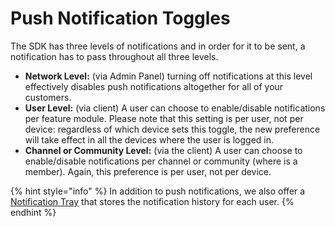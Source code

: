 # Push Notification Toggles

The SDK has three levels of notifications and in order for it to be sent, a notification has to pass throughout all three levels.

* **Network Level:** (via Admin Panel) turning off notifications at this level effectively disables push notifications altogether for all of your customers.
* **User Level:** (via client) A user can choose to enable/disable notifications per feature module. Please note that this setting is per user, not per device: regardless of which device sets this toggle, the new preference will take effect in all the devices where the user is logged in.
*   **Channel or Community Level:** (via the client) A user can choose to enable/disable notifications per channel or community (where is a member). Again, this preference is per user, not per device.



{% hint style="info" %}
In addition to push notifications, we also offer a [Notification Tray](broken-reference) that stores the notification history for each user.
{% endhint %}
